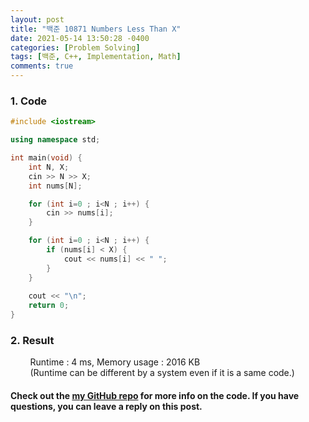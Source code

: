 ```yaml
---
layout: post
title: "백준 10871 Numbers Less Than X"
date: 2021-05-14 13:50:28 -0400
categories: [Problem Solving]
tags: [백준, C++, Implementation, Math]
comments: true
---
```


### 1. Code
```cpp
#include <iostream>

using namespace std;

int main(void) {
    int N, X;
    cin >> N >> X;
    int nums[N];

    for (int i=0 ; i<N ; i++) {
        cin >> nums[i];
    }

    for (int i=0 ; i<N ; i++) {
        if (nums[i] < X) {
            cout << nums[i] << " ";
        }
    }
    
    cout << "\n";
    return 0;
}
```

### 2. Result
&nbsp;&nbsp;&nbsp;&nbsp;&nbsp;&nbsp;&nbsp;&nbsp;Runtime : 4 ms, Memory usage : 2016 KB  
&nbsp;&nbsp;&nbsp;&nbsp;&nbsp;&nbsp;&nbsp;&nbsp;(Runtime can be different by a system even if it is a same code.)

#### Check out the [my GitHub repo][hyuk-gh] for more info on the code. If you have questions, you can leave a reply on this post.
[hyuk-gh]: https://github.com/dlgur1994/StudyAlgorithms
